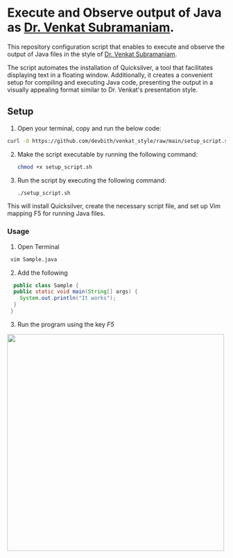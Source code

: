 # Execute and Observe output of Java as <a href="https://www.youtube.com/watch?v=yTuwi--LFsM">Dr. Venkat Subramaniam</a>.

This repository configuration script that enables to execute and observe the output of Java files in the style of <a href="https://www.youtube.com/watch?v=yTuwi--LFsM">Dr. Venkat Subramaniam</a>.


The script automates the installation of Quicksilver, a tool that facilitates displaying text in a floating window. Additionally, it creates a convenient setup for compiling and executing Java code, presenting the output in a visually appealing format similar to Dr. Venkat's presentation style.


## Setup

1. Open your terminal, copy and run the below code:

```bash
curl -O https://github.com/devbith/venkat_style/raw/main/setup_script.sh
```

2. Make the script executable by running the following command:

   ```bash
   chmod +x setup_script.sh

3. Run the script by executing the following command:
  
   ```bash
   ./setup_script.sh
   
This will install Quicksilver, create the necessary script file, and set up Vim mapping F5 for running Java files.

### Usage
1. Open Terminal

```bash
 vim Sample.java
```
2. Add the following

``` java
  public class Sample {
  public static void main(String[] args) {
    System.out.println("It works");
  }
 }
```
3. Run the program using the key *F5* 

<img src="screentshot.png" height="500px">

